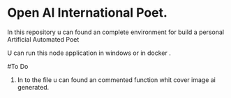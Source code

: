 ﻿# Open AI International Poet.

In this repository u can found an complete environment for build a personal Artificial Automated Poet 

U can run this node application in windows or in docker .

#To Do 
1. In to the file u can found an commented function whit cover image ai generated. 
